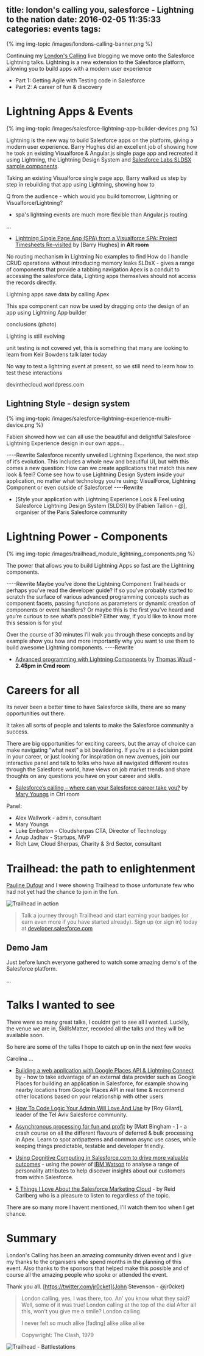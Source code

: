 title: london's calling you, salesforce - Lightning to the nation
date: 2016-02-05 11:35:33
categories: events
tags:
---

{% img img-topic /images/londons-calling-banner.png %}

Continuing my [London's Calling](http://www.londonscalling.net) live blogging we move onto the Salesforce Lightning talks.  Lightning is a new extension to the Salesforce platform, allowing you to build apps with a modern user experience

* Part 1: Getting Agile with Testing code in Salesforce
* Part 2: A career of fun & discovery

<!-- more -->


# Lightning Apps & Events 

{% img img-topic /images/salesforce-lightning-app-builder-devices.png %}

Lightning is the new way to build Salesforce apps on the platform, giving a modern user experience. Barry Hughes did an excellent job of showing how he took an existing Visualforce & Angular.js single page app and recreated it using Lightning, the Lightning Design System and [Salesforce Labs SLDSX sample components](). 

Taking an existing Visualforce single page app, Barry walked us step by step in rebuilding that app using Lightning, showing how to 

Q from the audience - which would you build tomorrow, Lightning or Visualforce/Lightning?
- spa's
lightning events are much more flexible than Angular.js routing

...

* [Lightning Single Page App (SPA) from a Visualforce SPA: Project Timesheets Re-visited](http://www.londonscalling.net/sessions/creating-a-lightning-spa-from-a-visualforce-spa-project-timesheets-re-visited/) by [Barry Hughes] in **Alt room**


No routing mechanism in Lightning
No examples to find
How do I handle CRUD operations without introducing memory leaks
SLDsX - gives a range of components that provide a tabbing navigation 
Apex is a conduit to accessing the salesforce data, Lighting apps themselves should not access the records directly.


Lightning apps save data by calling Apex

This spa component can now be used by dragging onto the design of an app using Lightning App builder

conclusions (photo)

Lighting is still evolving

unit testing is not covered yet, this is something that many are looking to learn from Keir Bowdens talk later today

No way to test a lightning event at present, so we still need to learn how to test these interactions

devinthecloud.worldpress.com 

## Lightning Style - design system

{% img img-topic /images/salesforce-lightning-experience-multi-device.png %}

Fabien showed how we can all use the beautiful and delightful Salesforce Lightning Experience design in our own apps...

----Rewrite
Salesforce recently unveiled Lightning Experience, the next step of it’s evolution. This includes a whole new and beautiful UI, but with this comes a new question: How can we create applications that match this new look & feel? Come see how to use Lightning Design System inside your application, no matter what technology you’re using: VisualForce, Lightning Component or even outside of Salesforce!
----Rewrite

* [Style your application with Lightning Experience Look & Feel using Salesforce Lightning Design System (SLDS)] by [Fabien Taillon - @], organiser of the Paris Salesforce community

# Lightning Power - Components

{% img img-topic /images/trailhead_module_lightning_components.png %}

The power that allows you to build Lightning Apps so fast are the Lightning components.

----Rewrite
Maybe you’ve done the Lightning Component Trailheads or perhaps you’ve read the developer guide? If so you’ve probably started to scratch the surface of various advanced programming concepts such as component facets, passing functions as parameters or dynamic creation of components or event handlers? Or maybe this is the first you’ve heard and you’re curious to see what’s possible? Either way, if you’d like to know more this session is for you!

Over the course of 30 minutes I’ll walk you through these concepts and by example show you how and more importantly why you want to use them to build awesome Lightning components.
----Rewrite


* [Advanced programming with Lightning Components](http://www.londonscalling.net/sessions/advanced-programming-with-lightning-components/) by [Thomas Waud]() - **2.45pm in Cmd room**



# Careers for all

Its never been a better time to have Salesforce skills, there are so many opportunities out there.

It takes all sorts of people and talents to make the Salesforce community a success.

There are big opportunities for exciting careers, but the array of choice can make navigating “what next” a bit bewildering. If you’re at a decision point in your career, or just looking for inspiration on new avenues, join our interactive panel and talk to folks who have all navigated different routes through the Salesforce world, have views on job market trends and share thoughts on any questions you have on your career and skills.

* [Salesforce’s calling – where can your Salesforce career take you?](http://www.londonscalling.net/sessions/salesforces-calling-where-can-your-salesforce-career-take-you/) by [Mary Youngs](https://twitter.com/maryyoungs) in Ctrl room 


Panel:
- Alex Wallwork - admin, consultant
- Mary Youngs
- Luke Emberton - Cloudsherpas CTA, Director of Technology
- Anup Jadhav - Startups, MVP
- Rich Law, Cloud Sherpas, Charity & 3rd Sector, consultant


# Trailhead: the path to enlightenment

[Pauline Dufour](https://twitter.com/Paulinedfr) and I were showing Trailhead to those unfortunate few who had not yet had the chance to join in the fun.

![Trailhead in action](/images/salesforce-trailhead-animated.gif)

> Talk a journey through Trailhead and start earning your badges (or earn even more if you have started already).  Sign up (or sign in) today at [developer.salesforce.com](https://developers.salesforce.com/trailhead) 


## Demo Jam

Just before lunch everyone gathered to watch some amazing demo's of the Salesforce platform.

...


# Talks I wanted to see

There were so many great talks, I couldnt get to see all I wanted.  Luckily, the venue we are in, SkillsMatter, recorded all the talks and they will be available soon.

So here are some of the talks I hope to catch up on in the next few weeks

Carolina ...

* [Building a web application with Google Places API & Lightning Connect](http://www.londonscalling.net/sessions/building-a-web-application-with-google-places-api-lightning-connect/) by []() - how to take advantage of an external data provider such as Google Places for building an application in Salesforce, for example showing nearby locations from Google Places API in real time & recommend other locations based on your relationship with other users

* [How To Code Logic Your Admin Will Love And Use](http://www.londonscalling.net/sessions/how-to-code-logic-your-admin-will-love-and-use/) by [Roy Gilard], leader of the Tel Aviv Salesforce community.

* [Asynchronous processing for fun and profit](http://www.londonscalling.net/sessions/asynchronous-processing-for-fun-and-profit/) by [Matt Bingham - ] - a crash course on all the different flavours of deferred & bulk processing in Apex. Learn to spot antipatterns and common async use cases, while keeping things predictable, testable and developer friendly.

* [Using Cognitive Computing in Salesforce.com to drive more valuable outcomes](http://www.londonscalling.net/sessions/using-cognitive-computing-in-salesforce-com-to-drive-more-valuable-outcomes/) - using the power of [IBM Watson](http://www.ibm.com/smarterplanet/us/en/ibmwatson/) to analyse a range of personality attributes to help discover insights about our customers from within Salesforce.

* [5 Things I Love About the Salesforce Marketing Cloud](http://www.londonscalling.net/sessions/top-5-things-i-love-about-the-salesforce-marketing-cloud/) - by Reid Carlberg who is a pleasure to listen to regardless of the topic.


There are so many more I havent mentioned, I'll watch them too when I get chance.

# Summary

London's Calling has been an amazing community driven event and I give my thanks to the organisers who spend months in the planning of this event.  Also thanks to the sponsors that helped make this possible and of course all the amazing people who spoke or attended the event.

Thank you all.
[https://twitter.com/jr0cket](John Stevenson - @jr0cket)

> London calling, yes, I was there, too.
> An' you know what they said? Well, some of it was true! 
> London calling at the top of the dial
> After all this, won't you give me a smile?
> London calling
>
> I never felt so much alike [fading] alike alike alike
>
> Copywright: The Clash, 1979


![Trailhead - Battlestations](/images/salesforce-trailhead-battlestation-banner.png)
